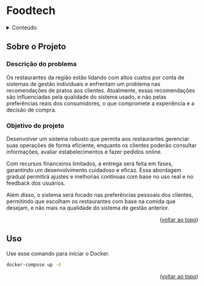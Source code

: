 <a id="readme-top"></a>

# Foodtech

<details>
  <summary>Conteúdo</summary>
    <ol>
        <li><a href="#sobre-o-projeto">Sobre o Projeto</a></li>
        <li><a href="#uso">Uso</a></li>
    </ol>
</details>

## Sobre o Projeto

### Descrição do problema  

Os restaurantes da região estão lidando com altos custos por conta de sistemas de gestão individuais e enfrentam um problema nas recomendações de pratos aos clientes. Atualmente, essas recomendações são influenciadas pela qualidade do sistema usado, e não pelas preferências reais dos consumidores, o que compromete a experiência e a decisão de compra. 

### Objetivo do projeto 

Desenvolver um sistema robusto que permita aos restaurantes gerenciar suas operações de forma eficiente, enquanto os clientes poderão consultar informações, avaliar estabelecimentos e fazer pedidos online.  

Com recursos financeiros limitados, a entrega será feita em fases, garantindo um desenvolvimento cuidadoso e eficaz. Essa abordagem gradual permitirá ajustes e melhorias contínuas com base no uso real e no feedback dos usuários.  

Além disso, o sistema será focado nas preferências pessoais dos clientes, permitindo que escolham os restaurantes com base na comida que desejam, e não mais na qualidade do sistema de gestão anterior. 

<p align="right">(<a href="#readme-top">voltar ao topo</a>)</p>

## Uso

Use esse comando para iniciar o Docker.

```sh
docker-compose up -d
```

<p align="right">(<a href="#readme-top">voltar ao topo</a>)</p>
